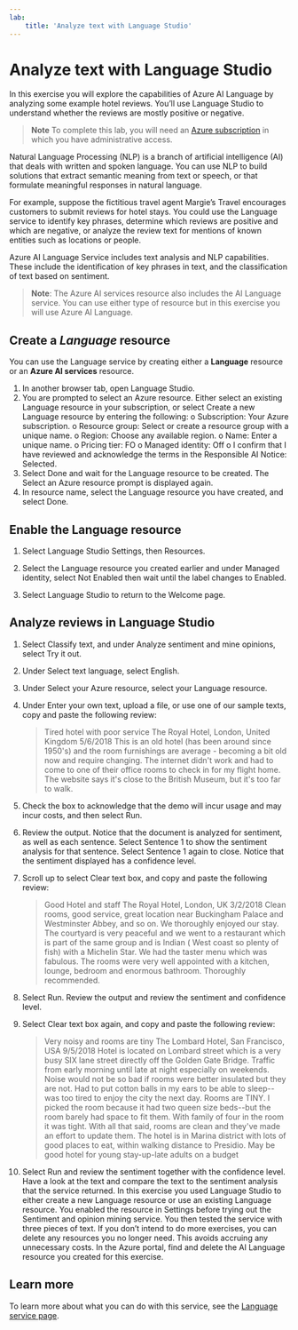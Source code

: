 ```yaml
---
lab:
    title: 'Analyze text with Language Studio'
---
```


# Analyze text with Language Studio

In this exercise you will explore the capabilities of Azure AI Language by analyzing some example hotel reviews. You’ll use Language Studio to understand whether the reviews are mostly positive or negative.

> **Note**
> To complete this lab, you will need an [Azure subscription](https://azure.microsoft.com/free?azure-portal=true) in which you have administrative access.

Natural Language Processing (NLP) is a branch of artificial intelligence (AI) that deals with written and spoken language. You can use NLP to build solutions that extract semantic meaning from text or speech, or that formulate meaningful responses in natural language.

For example, suppose the fictitious travel agent Margie’s Travel encourages customers to submit reviews for hotel stays. You could use the Language service to identify key phrases, determine which reviews are positive and which are negative, or analyze the review text for mentions of known entities such as locations or people.

Azure AI Language Service includes text analysis and NLP capabilities. These include the identification of key phrases in text, and the classification of text based on sentiment.

> **Note**: The Azure AI services resource also includes the AI Language service. You can use either type of resource but in this exercise you will use Azure AI Language.


## Create a *Language* resource

You can use the Language service by creating either a **Language** resource or an **Azure AI services** resource.

1.	In another browser tab, open Language Studio. 
2.	You are prompted to select an Azure resource. Either select an existing Language resource in your subscription, or select Create a new Language resource by entering the following:
o	Subscription: Your Azure subscription.
o	Resource group: Select or create a resource group with a unique name.
o	Region: Choose any available region.
o	Name: Enter a unique name.
o	Pricing tier: FO
o	Managed identity: Off
o	I confirm that I have reviewed and acknowledge the terms in the Responsible AI Notice: Selected.
3.	Select Done and wait for the Language resource to be created. The Select an Azure resource prompt is displayed again.
4.	In resource name, select the Language resource you have created, and select Done.

## Enable the **Language** resource

1.	Select Language Studio Settings, then Resources.
 
2.	Select the Language resource you created earlier and under Managed identity, select Not Enabled then wait until the label changes to Enabled.
3.	Select Language Studio to return to the Welcome page.

## Analyze reviews in Language Studio

1.	Select Classify text, and under Analyze sentiment and mine opinions, select Try it out.

2.	Under Select text language, select English. 

3.	Under Select your Azure resource, select your Language resource.

4.	Under Enter your own text, upload a file, or use one of our sample texts, copy and paste the following review:

    >Tired hotel with poor service
    The Royal Hotel, London, United Kingdom
    5/6/2018
    This is an old hotel (has been around since 1950's) and the room furnishings are average - becoming a bit old now and require changing. The internet didn't work and had to come to one of their office rooms to check in for my flight home. The website says it's close to the British Museum, but it's too far to walk.

5.	Check the box to acknowledge that the demo will incur usage and may incur costs, and then select Run. 

6.	Review the output. Notice that the document is analyzed for sentiment, as well as each sentence. Select Sentence 1 to show the sentiment analysis for that sentence. Select Sentence 1 again to close. Notice that the sentiment displayed has a confidence level.

7.	Scroll up to select Clear text box, and copy and paste the following review:
 
    >Good Hotel and staff
    The Royal Hotel, London, UK
    3/2/2018
    Clean rooms, good service, great location near Buckingham Palace and Westminster Abbey, and so on. We thoroughly enjoyed our stay. The courtyard is very peaceful and we went to a restaurant which is part of the same group and is Indian ( West coast so plenty of fish) with a Michelin Star. We had the taster menu which was fabulous. The rooms were very well appointed with a kitchen, lounge, bedroom and enormous bathroom. Thoroughly recommended.

8.	Select Run. Review the output and review the sentiment and confidence level.

9.	Select Clear text box again, and copy and paste the following review:

    >Very noisy and rooms are tiny
    The Lombard Hotel, San Francisco, USA
    9/5/2018
    Hotel is located on Lombard street which is a very busy SIX lane street directly off the Golden Gate Bridge. Traffic from early morning until late at night especially on weekends. Noise would not be so bad if rooms were better insulated but they are not. Had to put cotton balls in my ears to be able to sleep--was too tired to enjoy the city the next day. Rooms are TINY. I picked the room because it had two queen size beds--but the room barely had space to fit them. With family of four in the room it was tight. With all that said, rooms are clean and they've made an effort to update them. The hotel is in Marina district with lots of good places to eat, within walking distance to Presidio. May be good hotel for young stay-up-late adults on a budget

10. Select Run and review the sentiment together with the confidence level. Have a look at the text and compare the text to the sentiment analysis that the service returned.
In this exercise you used Language Studio to either create a new Language resource or use an existing Language resource. You enabled the resource in Settings before trying out the Sentiment and opinion mining service. You then tested the service with three pieces of text.
If you don’t intend to do more exercises, you can delete any resources you no longer need. This avoids accruing any unnecessary costs. In the Azure portal, find and delete the AI Language resource you created for this exercise.

## Learn more

To learn more about what you can do with this service, see the [Language service page](https://azure.microsoft.com/services/cognitive-services/language-service/).

